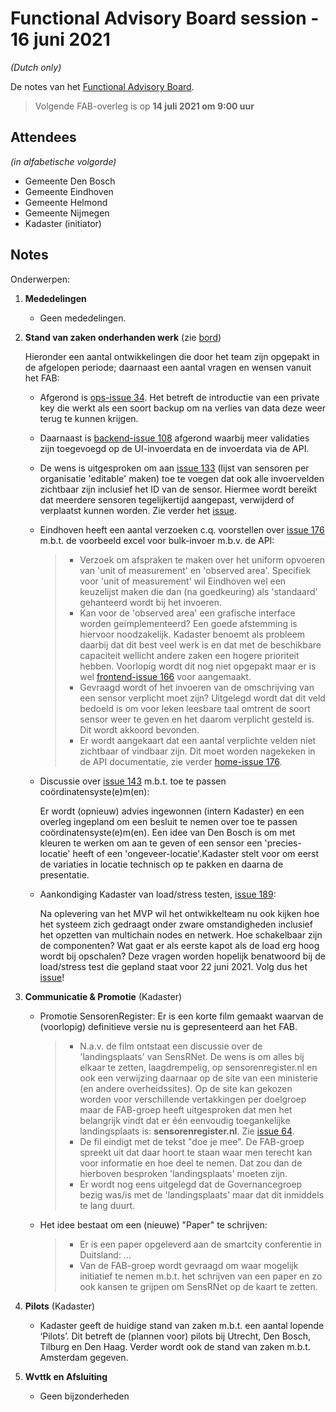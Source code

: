 # Functional Advisory Board session - 16 juni 2021

_(Dutch only)_

De notes van het [Functional Advisory Board](../FAB.md).

> Volgende FAB-overleg is op **14 juli 2021 om 9:00 uur**

## Attendees

_(in alfabetische volgorde)_

- Gemeente Den Bosch
- Gemeente Eindhoven
- Gemeente Helmond
- Gemeente Nijmegen
- Kadaster (initiator)
 
## Notes

Onderwerpen:

1. **Mededelingen**
     
     - Geen mededelingen.
            
2. **Stand van zaken onderhanden werk** (zie [bord](https://github.com/orgs/kadaster-labs/projects/1))
   
    Hieronder een aantal ontwikkelingen die door het team zijn opgepakt in de afgelopen periode; daarnaast een aantal vragen en wensen vanuit het FAB:
     - Afgerond is [ops-issue 34](https://github.com/kadaster-labs/sensrnet-ops/issues/34). Het betreft de introductie van een private key die werkt als een soort backup om na verlies van data deze weer terug te kunnen krijgen.
     - Daarnaast is [backend-issue 108](https://github.com/kadaster-labs/sensrnet-registry-backend/issues/108) afgerond waarbij meer validaties zijn toegevoegd op de UI-invoerdata en de invoerdata via de API.
     - De wens is uitgesproken om aan [issue 133](https://github.com/kadaster-labs/sensrnet-home/issues/133) (lijst van sensoren per organisatie 'editable' maken) toe te voegen dat ook alle invoervelden zichtbaar zijn inclusief het ID van de sensor. Hiermee wordt bereikt dat meerdere sensoren tegelijkertijd aangepast, verwijderd of verplaatst kunnen worden. Zie verder het [issue](https://github.com/kadaster-labs/sensrnet-home/issues/133).
     - Eindhoven heeft een aantal verzoeken c.q. voorstellen over [issue 176](https://github.com/kadaster-labs/sensrnet-home/issues/176) m.b.t. de voorbeeld excel voor bulk-invoer m.b.v. de API:
        > - Verzoek om afspraken te maken over het uniform opvoeren van 'unit of measurement' en 'observed area'. Specifiek voor 'unit of measurement' wil Eindhoven wel een keuzelijst maken die dan (na goedkeuring) als 'standaard' gehanteerd wordt bij het invoeren.  
        > - Kan voor de 'observed area' een grafische interface worden geïmplementeerd? Een goede afstemming is hiervoor noodzakelijk. Kadaster benoemt als probleem daarbij dat dit best veel werk is en dat met de beschikbare capaciteit wellicht andere zaken een hogere prioriteit hebben. Voorlopig wordt dit nog niet opgepakt maar er is wel [frontend-issue 166](https://github.com/kadaster-labs/sensrnet-registry-frontend/issues/166) voor aangemaakt.
        > - Gevraagd wordt of het invoeren van de omschrijving van een sensor verplicht moet zijn? Uitgelegd wordt dat dit veld bedoeld is om voor leken leesbare taal omtrent de soort sensor weer te geven en het daarom verplicht gesteld is. Dit wordt akkoord bevonden.
        > - Er wordt aangekaart dat een aantal verplichte velden niet zichtbaar of vindbaar zijn. Dit moet worden nagekeken in de API documentatie, zie verder [home-issue 176](https://github.com/kadaster-labs/sensrnet-home/issues/176).
     - Discussie over [issue 143](https://github.com/kadaster-labs/sensrnet-home/issues/143) m.b.t. toe te passen coördinatensyste(e)m(en):
     
       Er wordt (opnieuw) advies ingewonnen (intern Kadaster) en een overleg ingepland om een besluit te nemen over toe te passen coördinatensyste(e)m(en). Een idee van Den Bosch is om met kleuren te werken om aan te geven of een sensor een 'precies-locatie' heeft of een 'ongeveer-locatie'.Kadaster stelt voor om eerst de variaties in locatie technisch op te pakken en daarna de presentatie.
     - Aankondiging Kadaster van load/stress testen, [issue 189](https://github.com/kadaster-labs/sensrnet-home/issues/189):
       
       Na oplevering van het MVP wil het ontwikkelteam nu ook kijken hoe het systeem zich gedraagt onder zware omstandigheden inclusief het opzetten van multichain nodes en netwerk. Hoe schakelbaar zijn de componenten? Wat gaat er als eerste kapot als de load erg hoog wordt bij opschalen? Deze vragen worden hopelijk benatwoord bij de load/stress test die gepland staat voor 22 juni 2021. Volg dus het [issue](https://github.com/kadaster-labs/sensrnet-home/issues/189)!
        
   
3. **Communicatie & Promotie** (Kadaster)
   
     - Promotie SensorenRegister: Er is een korte film gemaakt waarvan de (voorlopig) definitieve versie nu is gepresenteerd aan het FAB.
        > - N.a.v. de film ontstaat een discussie over de 'landingsplaats' van SensRNet. De wens is om alles bij elkaar te zetten, laagdrempelig, op sensorenregister.nl en ook een verwijzing daarnaar op de site van een ministerie (en andere overheidssites). Op de site kan gekozen worden voor verschillende vertakkingen per doelgroep maar de FAB-groep heeft uitgesproken dat men het belangrijk vindt dat er één eenvoudig toegankelijke landingsplaats is: **sensorenregister.nl**. Zie [issue 64](https://github.com/kadaster-labs/sensrnet-home/issues/64).
        > - De fil eindigt met de tekst "doe je mee". De FAB-groep spreekt uit dat daar hoort te staan waar men terecht kan voor informatie en hoe deel te nemen. Dat zou dan de hierboven besproken 'landingsplaats' moeten zijn.
        > - Er wordt nog eens uitgelegd dat de Governancegroep bezig was/is met de 'landingsplaats' maar dat dit inmiddels te lang duurt.

     - Het idee bestaat om een (nieuwe) "Paper" te schrijven:
        > - Er is een paper opgeleverd aan de smartcity conferentie in Duitsland: ...
        > - Van de FAB-groep wordt gevraagd om waar mogelijk initiatief te nemen m.b.t. het schrijven van een paper en zo ook kansen te grijpen om SensRNet op de kaart te zetten.
     
4. **Pilots** (Kadaster)
   
     - Kadaster geeft de huidige stand van zaken m.b.t. een aantal lopende ‘Pilots’. Dit betreft de (plannen voor) pilots bij Utrecht, Den Bosch, Tilburg en Den Haag. Verder wordt ook de stand van zaken m.b.t. Amsterdam gegeven.

5. **Wvttk en Afsluiting**
   
     - Geen bijzonderheden
